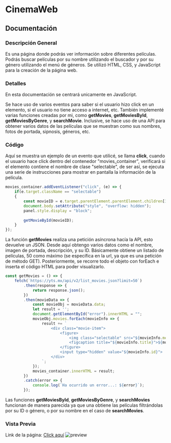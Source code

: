 # CinemaWeb
## Documentación
### Descripción General
Es una página donde podrás ver información sobre diferentes películas. Podrás buscar películas por su nombre utilizando el buscador
y por su género utilizando el menú de géneros.
Se utilizó HTML, CSS, y JavaScript para la creación de la página web. 

### Detalles
En esta documentación se centrará unicamente en JavaScript.

Se hace uso de varios eventos para saber si el usuario hizo click en un elemento, si el usuario no tiene acceso a internet, etc. También implementé varias funciones creadas por mi, como **getMovies**, **getMoviesById**, **getMoviesByGenre**, y **searchMovie**. Inclusive, se hace uso de una API para obtener varios datos de las películas que se muestran como sus nombres, fotos de portada, sipnosis, géneros, etc.
### Código
Aquí se muestra un ejemplo de un evento que utilicé, se llama **click**, cuando el usuario hace click dentro del contenedor "movies_container", verificará si el elemento contiene el nombre de clase "selectable", de ser así, se ejecuta una serie de instrucciones para mostrar en pantalla la información de la película.
````javascript
movies_container.addEventListener("click", (e) => {
	if(e.target.className == "selectable")
	{
		const movieID = e.target.parentElement.parentElement.children[1].value;
		document.body.setAttribute("style", "overflow: hidden");
		panel.style.display = "block";
		
		getMovieById(movieID);
	}
});
````

La función **getMovies**  realiza una petición asíncrona hacía la API, esto devuelve un JSON. Desde aquí obtengo varios datos como el nombre, imagen de portada, descripción, y su ID. Básicamente obtiene un listado de películas, 50 como máximo (se específica en la url, ya que es una petición de método GET). Posteriormente, se recorre todo el objeto con forEach e inserta el código HTML para poder visualizarlo.
````javascript
const getMovies = () => {
	fetch(`https://yts.mx/api/v2/list_movies.json?limit=50`)
		.then(response => {
			return response.json();
		})
		.then(movieData => {
			const movieObj = movieData.data;
			let result = '';
			document.getElementById("error").innerHTML = "";
			movieObj.movies.forEach(movieInfo => {
				result += `
					<div class="movie-item">
						<figure>
							<img class="selectable" src="${movieInfo.medium_cover_image}" alt="Portada de la película ${movieInfo.title}">
							<figcaption title="${movieInfo.title}">${movieInfo.title}</figcaption>
						</figure>
						<input type="hidden" value="${movieInfo.id}">
					</div>
				`;
			});
			movies_container.innerHTML = result;
		})
		.catch(error => {
			console.log(`Ha ocurrido un error...: ${error}`);
		});
````
Las funciones **getMoviesById**, **getMoviesByGenre**, y **searchMovies** funcionan de manera parecida ya que una obtiene las películas filtrándolas por su ID o género, o por su nombre en el caso de **searchMovies**.


### Vista Previa
Link de la página: <a href="https://cleoproject.votati.repl.co/" target="_blank">Click aquí</a>
![preview](https://user-images.githubusercontent.com/51982229/177448618-da454019-47ce-43ea-8c26-c6d61c75825e.gif)

